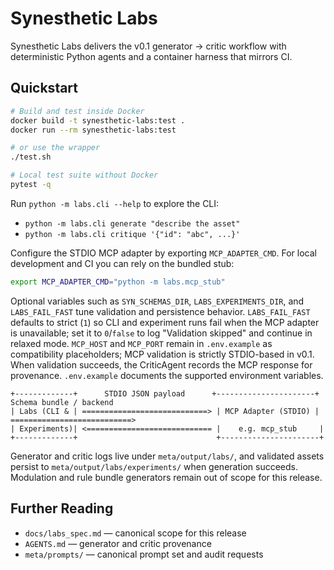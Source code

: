 # Synesthetic Labs

Synesthetic Labs delivers the v0.1 generator → critic workflow with deterministic Python agents and a container harness that mirrors CI.

## Quickstart

```bash
# Build and test inside Docker
docker build -t synesthetic-labs:test .
docker run --rm synesthetic-labs:test

# or use the wrapper
./test.sh

# Local test suite without Docker
pytest -q
```

Run `python -m labs.cli --help` to explore the CLI:

* `python -m labs.cli generate "describe the asset"`
* `python -m labs.cli critique '{"id": "abc", ...}'`

Configure the STDIO MCP adapter by exporting `MCP_ADAPTER_CMD`. For local
development and CI you can rely on the bundled stub:

```bash
export MCP_ADAPTER_CMD="python -m labs.mcp_stub"
```

Optional variables such as `SYN_SCHEMAS_DIR`, `LABS_EXPERIMENTS_DIR`, and
`LABS_FAIL_FAST` tune validation and persistence behavior. `LABS_FAIL_FAST`
defaults to strict (`1`) so CLI and experiment runs fail when the MCP adapter
is unavailable; set it to `0`/`false` to log "Validation skipped" and continue
in relaxed mode. `MCP_HOST` and `MCP_PORT` remain in `.env.example` as
compatibility placeholders; MCP validation is strictly STDIO-based in v0.1.
When validation succeeds, the CriticAgent records the MCP response for
provenance. `.env.example` documents the supported environment variables.

```text
+-------------+      STDIO JSON payload      +----------------------+      Schema bundle / backend
| Labs (CLI & | ============================> | MCP Adapter (STDIO) | ===========================>
| Experiments)| <============================ |    e.g. mcp_stub     |
+-------------+                               +----------------------+
```

Generator and critic logs live under `meta/output/labs/`, and validated assets
persist to `meta/output/labs/experiments/` when generation succeeds. Modulation
and rule bundle generators remain out of scope for this release.

## Further Reading

* `docs/labs_spec.md` — canonical scope for this release
* `AGENTS.md` — generator and critic provenance
* `meta/prompts/` — canonical prompt set and audit requests

